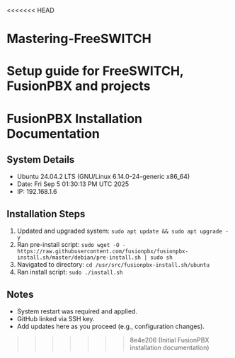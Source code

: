 <<<<<<< HEAD
# Mastering-FreeSWITCH
Setup guide for FreeSWITCH, FusionPBX and projects
=======
# FusionPBX Installation Documentation

## System Details
- Ubuntu 24.04.2 LTS (GNU/Linux 6.14.0-24-generic x86_64)
- Date: Fri Sep 5 01:30:13 PM UTC 2025
- IP: 192.168.1.6

## Installation Steps
1. Updated and upgraded system: `sudo apt update && sudo apt upgrade -y`
2. Ran pre-install script: `sudo wget -O - https://raw.githubusercontent.com/fusionpbx/fusionpbx-install.sh/master/debian/pre-install.sh | sudo sh`
3. Navigated to directory: `cd /usr/src/fusionpbx-install.sh/ubuntu`
4. Ran install script: `sudo ./install.sh`

## Notes
- System restart was required and applied.
- GitHub linked via SSH key.
- Add updates here as you proceed (e.g., configuration changes).
>>>>>>> 8e4e206 (Initial FusionPBX installation documentation)

